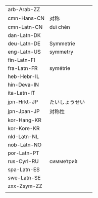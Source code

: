 | | | |
|-|-|-|
| arb-Arab-ZZ |  |  |
| cmn-Hans-CN | 对称 |  |
| cmn-Latn-CN | duì chèn |  |
| dan-Latn-DK |  |  |
| deu-Latn-DE | Symmetrie |  |
| eng-Latn-US | symmetry |  |
| fin-Latn-FI |  |  |
| fra-Latn-FR | symétrie |  |
| heb-Hebr-IL |  |  |
| hin-Deva-IN |  |  |
| ita-Latn-IT |  |  |
| jpn-Hrkt-JP | たいしょうせい |  |
| jpn-Jpan-JP | 対称性 |  |
| kor-Hang-KR |  |  |
| kor-Kore-KR |  |  |
| nld-Latn-NL |  |  |
| nob-Latn-NO |  |  |
| por-Latn-PT |  |  |
| rus-Cyrl-RU | симме́три́я |  |
| spa-Latn-ES |  |  |
| swe-Latn-SE |  |  |
| zxx-Zsym-ZZ |  |  |
|  |  |  |

